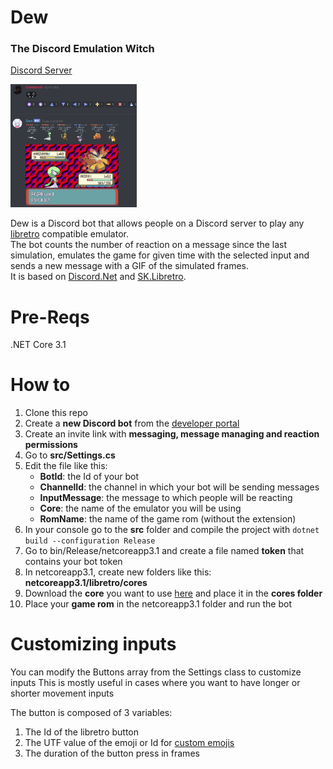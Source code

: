 # Dew
### The Discord Emulation Witch
[Discord Server](https://discord.gg/aRvXdEtrnq)

<img src="example.gif" width="40%">

Dew is a Discord bot that allows people on a Discord server to play any [libretro](https://github.com/libretro/) compatible emulator.  
The bot counts the number of reaction on a message since the last simulation, emulates the game for given time with the selected input and sends a new message with a GIF of the simulated frames.   
It is based on [Discord.Net](https://github.com/discord-net/Discord.Net) and [SK.Libretro](https://github.com/Skurdt/SK.Libretro).  

# Pre-Reqs
.NET Core 3.1

# How to
1) Clone this repo
2) Create a **new Discord bot** from the [developer portal](https://discord.com/developers/applications)
3) Create an invite link with **messaging, message managing and reaction permissions**
5) Go to **src/Settings.cs**
6) Edit the file like this:
   * **BotId**: the Id of your bot
   * **ChannelId**: the channel in which your bot will be sending messages
   * **InputMessage**: the message to which people will be reacting
   * **Core**: the name of the emulator you will be using
   * **RomName**: the name of the game rom (without the extension)
7) In your console go to the **src** folder and compile the project with `dotnet build --configuration Release`
8) Go to bin/Release/netcoreapp3.1 and create a file named **token** that contains your bot token
9) In netcoreapp3.1, create new folders like this: **netcoreapp3.1/libretro/cores**
10) Download the **core** you want to use [here](https://buildbot.libretro.com/nightly/) and place it in the **cores folder**
11) Place your **game rom** in the netcoreapp3.1 folder and run the bot

# Customizing inputs
You can modify the Buttons array from the Settings class to customize inputs
This is mostly useful in cases where you want to have longer or shorter movement inputs
 
The button is composed of 3 variables:  
1) The Id of the libretro button  
2) The UTF value of the emoji or Id for [custom emojis](https://docs.stillu.cc/api/Discord.Emote.html)  
3) The duration of the button press in frames  